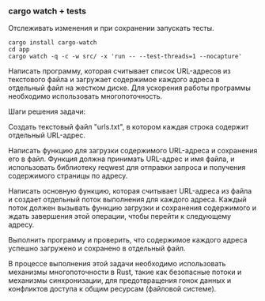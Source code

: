 ### cargo watch + tests
Отслеживать изменения и при сохранении запускать тесты.
```console
cargo install cargo-watch
cd app
cargo watch -q -c -w src/ -x 'run -- --test-threads=1 --nocapture'
```

Написать программу, которая считывает список 
URL-адресов из текстового файла и загружает 
содержимое каждого адреса в отдельный файл на 
жестком диске. Для ускорения работы программы 
необходимо использовать многопоточность.

Шаги решения задачи:

Создать текстовый файл "urls.txt", в котором 
каждая строка содержит отдельный URL-адрес.

Написать функцию для загрузки содержимого 
URL-адреса и сохранения его в файл. Функция 
должна принимать URL-адрес и имя файла, и 
использовать библиотеку reqwest для отправки 
запроса и получения содержимого страницы по 
адресу.

Написать основную функцию, которая считывает 
URL-адреса из файла и создает отдельный поток 
выполнения для каждого адреса. Каждый поток 
должен вызывать функцию загрузки и сохранения 
содержимого и ждать завершения этой операции, 
чтобы перейти к следующему адресу.

Выполнить программу и проверить, что содержимое 
каждого адреса успешно загружено и сохранено 
в отдельный файл.

В процессе выполнения этой задачи необходимо 
использовать механизмы многопоточности в Rust, 
такие как безопасные потоки и механизмы 
синхронизации, для предотвращения гонок данных 
и конфликтов доступа к общим ресурсам (файловой 
системе).